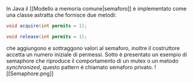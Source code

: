 In Java il [[Modello a memoria comune|semaforo]] è implementato come una classe astratta che fornisce due metodi:
``` java
void acquire(int permits = 1);
```
``` java
void release(int permits = 1);
```
che aggiungono e sottraggono valori al semaforo, inoltre il costruttore accetta un numero iniziale di permessi.
Sotto è presentato un esempio di semaphore che riproduce il comportamento di un mutex o un metodo *synchronized*, questo pattern è chiamato semaforo privato.
![[Semaphore.png]]